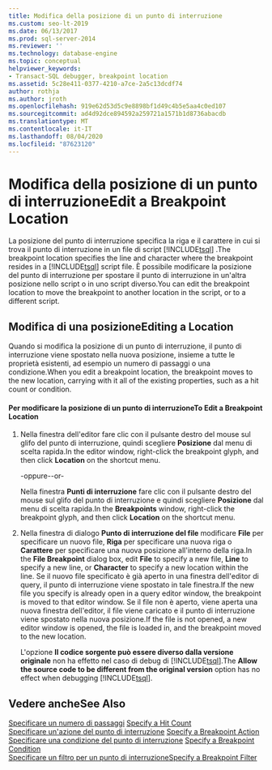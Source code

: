 ```yaml
---
title: Modifica della posizione di un punto di interruzione
ms.custom: seo-lt-2019
ms.date: 06/13/2017
ms.prod: sql-server-2014
ms.reviewer: ''
ms.technology: database-engine
ms.topic: conceptual
helpviewer_keywords:
- Transact-SQL debugger, breakpoint location
ms.assetid: 5c28e411-0377-4210-a7ce-2a5c13dcdf74
author: rothja
ms.author: jroth
ms.openlocfilehash: 919e62d53d5c9e8898bf1d49c4b5e5aa4c0ed107
ms.sourcegitcommit: ad4d92dce894592a259721a1571b1d8736abacdb
ms.translationtype: MT
ms.contentlocale: it-IT
ms.lasthandoff: 08/04/2020
ms.locfileid: "87623120"
---
```

# <a name="edit-a-breakpoint-location"></a><span data-ttu-id="65c51-102">Modifica della posizione di un punto di interruzione</span><span class="sxs-lookup"><span data-stu-id="65c51-102">Edit a Breakpoint Location</span></span>
  <span data-ttu-id="65c51-103">La posizione del punto di interruzione specifica la riga e il carattere in cui si trova il punto di interruzione in un file di script [!INCLUDE[tsql](../../includes/tsql-md.md)] .</span><span class="sxs-lookup"><span data-stu-id="65c51-103">The breakpoint location specifies the line and character where the breakpoint resides in a [!INCLUDE[tsql](../../includes/tsql-md.md)] script file.</span></span> <span data-ttu-id="65c51-104">È possibile modificare la posizione del punto di interruzione per spostare il punto di interruzione in un'altra posizione nello script o in uno script diverso.</span><span class="sxs-lookup"><span data-stu-id="65c51-104">You can edit the breakpoint location to move the breakpoint to another location in the script, or to a different script.</span></span>  
  
## <a name="editing-a-location"></a><span data-ttu-id="65c51-105">Modifica di una posizione</span><span class="sxs-lookup"><span data-stu-id="65c51-105">Editing a Location</span></span>  
 <span data-ttu-id="65c51-106">Quando si modifica la posizione di un punto di interruzione, il punto di interruzione viene spostato nella nuova posizione, insieme a tutte le proprietà esistenti, ad esempio un numero di passaggi o una condizione.</span><span class="sxs-lookup"><span data-stu-id="65c51-106">When you edit a breakpoint location, the breakpoint moves to the new location, carrying with it all of the existing properties, such as a hit count or condition.</span></span>  
  
#### <a name="to-edit-a-breakpoint-location"></a><span data-ttu-id="65c51-107">Per modificare la posizione di un punto di interruzione</span><span class="sxs-lookup"><span data-stu-id="65c51-107">To Edit a Breakpoint Location</span></span>  
  
1.  <span data-ttu-id="65c51-108">Nella finestra dell'editor fare clic con il pulsante destro del mouse sul glifo del punto di interruzione, quindi scegliere **Posizione** dal menu di scelta rapida.</span><span class="sxs-lookup"><span data-stu-id="65c51-108">In the editor window, right-click the breakpoint glyph, and then click **Location** on the shortcut menu.</span></span>  
  
     <span data-ttu-id="65c51-109">-oppure-</span><span class="sxs-lookup"><span data-stu-id="65c51-109">-or-</span></span>  
  
     <span data-ttu-id="65c51-110">Nella finestra **Punti di interruzione** fare clic con il pulsante destro del mouse sul glifo del punto di interruzione e quindi scegliere **Posizione** dal menu di scelta rapida.</span><span class="sxs-lookup"><span data-stu-id="65c51-110">In the **Breakpoints** window, right-click the breakpoint glyph, and then click **Location** on the shortcut menu.</span></span>  
  
2.  <span data-ttu-id="65c51-111">Nella finestra di dialogo **Punto di interruzione del file** modificare **File** per specificare un nuovo file, **Riga** per specificare una nuova riga o **Carattere** per specificare una nuova posizione all'interno della riga.</span><span class="sxs-lookup"><span data-stu-id="65c51-111">In the **File Breakpoint** dialog box, edit **File** to specify a new file, **Line** to specify a new line, or **Character** to specify a new location within the line.</span></span> <span data-ttu-id="65c51-112">Se il nuovo file specificato è già aperto in una finestra dell'editor di query, il punto di interruzione viene spostato in tale finestra.</span><span class="sxs-lookup"><span data-stu-id="65c51-112">If the new file you specify is already open in a query editor window, the breakpoint is moved to that editor window.</span></span> <span data-ttu-id="65c51-113">Se il file non è aperto, viene aperta una nuova finestra dell'editor, il file viene caricato e il punto di interruzione viene spostato nella nuova posizione.</span><span class="sxs-lookup"><span data-stu-id="65c51-113">If the file is not opened, a new editor window is opened, the file is loaded in, and the breakpoint moved to the new location.</span></span>  
  
     <span data-ttu-id="65c51-114">L'opzione **Il codice sorgente può essere diverso dalla versione originale** non ha effetto nel caso di debug di [!INCLUDE[tsql](../../includes/tsql-md.md)].</span><span class="sxs-lookup"><span data-stu-id="65c51-114">The **Allow the source code to be different from the original version** option has no effect when debugging [!INCLUDE[tsql](../../includes/tsql-md.md)].</span></span>  
  
## <a name="see-also"></a><span data-ttu-id="65c51-115">Vedere anche</span><span class="sxs-lookup"><span data-stu-id="65c51-115">See Also</span></span>  
 <span data-ttu-id="65c51-116">[Specificare un numero di passaggi](specify-a-hit-count.md) </span><span class="sxs-lookup"><span data-stu-id="65c51-116">[Specify a Hit Count](specify-a-hit-count.md) </span></span>  
 <span data-ttu-id="65c51-117">[Specificare un'azione del punto di interruzione](specify-a-breakpoint-action.md) </span><span class="sxs-lookup"><span data-stu-id="65c51-117">[Specify a Breakpoint Action](specify-a-breakpoint-action.md) </span></span>  
 <span data-ttu-id="65c51-118">[Specificare una condizione del punto di interruzione](specify-a-breakpoint-condition.md) </span><span class="sxs-lookup"><span data-stu-id="65c51-118">[Specify a Breakpoint Condition](specify-a-breakpoint-condition.md) </span></span>  
 [<span data-ttu-id="65c51-119">Specificare un filtro per un punto di interruzione</span><span class="sxs-lookup"><span data-stu-id="65c51-119">Specify a Breakpoint Filter</span></span>](specify-a-breakpoint-filter.md)  
